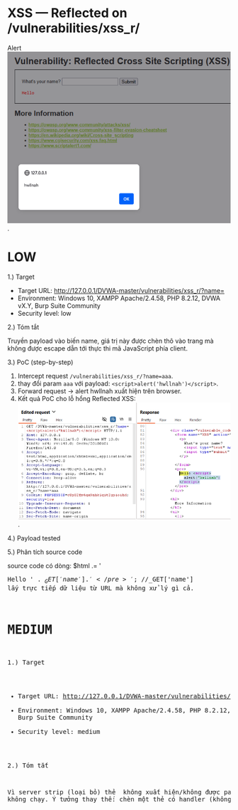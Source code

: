 # XSS — Reflected on /vulnerabilities/xss_r/
Alert ![anh1](images/reflectedxss-alert.png).
# LOW
1.) Target
- Target URL: http://127.0.0.1/DVWA-master/vulnerabilities/xss_r/?name=
- Environment: Windows 10, XAMPP Apache/2.4.58, PHP 8.2.12, DVWA vX.Y, Burp Suite Community
- Security level: low

2.) Tóm tắt

Truyền payload <script>alert('hwllnah')</script> vào biến name, giá trị này được chèn thô vào trang mà không được escape dẫn tới thực thi mã JavaScript phía client.

3.) PoC (step-by-step)
1. Intercept request `/vulnerabilities/xss_r/?name=aaa`.
2. thay đổi param `aaa` với payload: `<script>alert('hwllnah')</script>`.
3. Forward request → alert hwllnah xuất hiện trên browser.
4. Kết quả PoC cho lỗ hổng Reflected XSS:
![anh1](images/reflected-xss-low.png).

4.) Payload tested
<script>alert('hwllnah')</script>
  
5.) Phân tích source code

source code có dòng: $html .= '<pre>Hello ' . $_GET[ 'name' ] . '</pre>';
//$_GET['name'] lấy trực tiếp dữ liệu từ URL mà không xử lý gì cả.

# MEDIUM
1.) Target
- Target URL: http://127.0.0.1/DVWA-master/vulnerabilities/xss_r/?name=
- Environment: Windows 10, XAMPP Apache/2.4.58, PHP 8.2.12, DVWA vX.Y, Burp Suite Community
- Security level: medium

2.) Tóm tắt

Vì server strip (loại bỏ) thẻ <script> nên thẻ mở bị xóa ⇒ payload <script>alert('hwllnah')</script> không xuất hiện/không được parse => không chạy.
Ý tưởng thay thế: chèn một thẻ có handler (không phải <script>) — ví dụ <img> + onerror vì server chỉ strip <script>, vẫn cho phép các thẻ/thuộc tính khác.
Khi thẻ không tìm thấy src thì onerror sẽ chạy JS.

3.) PoC (step-by-step)
1. Intercept request `/vulnerabilities/xss_r/?name=aaa`.
2. thay đổi param `aaa` với payload: `<script>alert('hwllnah')</script>`.
3. Forward request → mở Response → Raw / View Source. Do server strip thẻ <script> (thẻ mở bị xóa) nên payload không chạy.
4. Thử payload bypass (không dùng <script>): `<img src=x onerror=alert('hwllnah')>` đã URL encode.
5. URL-encoded: %3Cimg%20src%3D%22x.png%22%20onerror%3D%22alert('hwllnah')%22%3E
6. Forward request → alert hwllnah xuất hiện trên browser.
7. Kết quả PoC cho lỗ hổng Reflected XSS: ![anh2](images/reflected-xss-medium.png).

4.) Payload tested
<img src=x.png onerror=alert('hwllnah')>

5.)Phân tích source code

source code có dòng: $name = str_replace( '<script>', '', $_GET[ 'name' ] );
//$_GET[ 'name' ] đã có xử lý chặn <script>. Cách này chỉ loại bỏ chuỗi <script> đúng chuẩn, nhưng không chặn các biến thể viết hoa, có khoảng trắng, attribute khác, hoặc các event handler như onerror/onclick.

# HIGH
1.) Target
- Target URL: http://127.0.0.1/DVWA-master/vulnerabilities/xss_r/?name=
- Environment: Windows 10, XAMPP Apache/2.4.58, PHP 8.2.12, DVWA vX.Y, Burp Suite Community
- Security level: high

2.) Tóm tắt

Thay payload đã URL encode từ level medium vào high:%3Cimg%20src%3D%22x.png%22%20onerror%3D%22alert('hwllnah')%22%3E. vì không tìm thấy src nên onerror sẽ chạy JS.

3.) PoC (step-by-step)
1. Intercept request `/vulnerabilities/xss_r/?name=aaa`.
2. thay đổi param `aaa` với payload: `<img src=x onerror=alert('hwllnah')>` đã URL encode.
5. URL-encoded: %3Cimg%20src%3D%22x.png%22%20onerror%3D%22alert('hwllnah')%22%3E
6. Forward request → alert hwllnah xuất hiện trên browser.
7. Kết quả PoC cho lỗ hổng Reflected XSS: ![anh3](images/reflected-xss-high.png).

4.) Payload tested
<img src=x.png onerror=alert('hwllnah')>

5.) Phân tích source code 

source code có dòng: $name = preg_replace( '/<(.*)s(.*)c(.*)r(.*)i(.*)p(.*)t/i', '', $_GET[ 'name' ] );
//$_GET['name'] đã được xử lý bằng preg_replace để loại bỏ các chuỗi <script> nhưng không chặn được các vector khác như event handler (onerror, onclick)

# FIX BUG
Dùng htmlspecialchars() để ngăn XSS, encode tất cả ký tự HTML đặc biệt trước khi hiển thị
